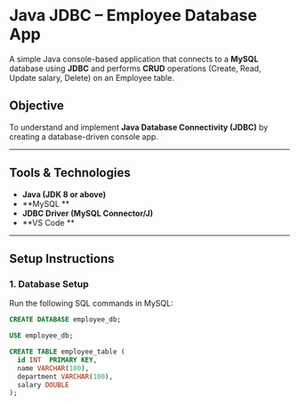 #  Java JDBC – Employee Database App

A simple Java console-based application that connects to a **MySQL**  database using **JDBC** and performs **CRUD** operations (Create, Read, Update salary, Delete) on an Employee table.

##  Objective
To understand and implement **Java Database Connectivity (JDBC)** by creating a database-driven console app.

---

##  Tools & Technologies
- **Java (JDK 8 or above)**
- **MySQL **
- **JDBC Driver (MySQL Connector/J)**
- **VS Code **

---

##  Setup Instructions

### 1. Database Setup
Run the following SQL commands in MySQL:

```sql
CREATE DATABASE employee_db;

USE employee_db;

CREATE TABLE employee_table (
  id INT  PRIMARY KEY,
  name VARCHAR(100),
  department VARCHAR(100),
  salary DOUBLE
);
